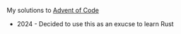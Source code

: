 My solutions to [Advent of Code](https://adventofcode.com/)

- 2024 - Decided to use this as an exucse to learn Rust
